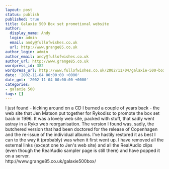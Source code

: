 ```yaml
---
layout: post
status: publish
published: true
title: Galaxie 500 Box set promotional website
author:
  display_name: Andy
  login: admin
  email: andy@fullofwishes.co.uk
  url: http://www.grange85.co.uk
author_login: admin
author_email: andy@fullofwishes.co.uk
author_url: http://www.grange85.co.uk
wordpress_id: 382
wordpress_url: http://www.fullofwishes.co.uk/2002/11/04/galaxie-500-box-set-promotional-website/
date: '2002-11-04 00:00:00 +0000'
date_gmt: '2002-11-04 00:00:00 +0000'
categories:
- galaxie 500
tags: []
---
```

<p>I just found - kicking around on a CD I burned a couple of years back - the web site that Jen Matson put together for Rykodisc to promote the box set back in 1996. It was a lovely web site, packed with stuff, that sadly went astray in a Ryko web reorganisation. The version I found was, sadly, the butchered version that had been doctored for the release of Copenhagen and the re-issue of the individual albums. I've hastily restored it as best I can to the way it (probably) was when it first went up. I have removed all the external links (except one to Jen's web site) and all the RealAudio clips (even though the RealAudio sampler page is still there) and have popped it on a server.<br />http://www.grange85.co.uk/galaxie500box/</p>
